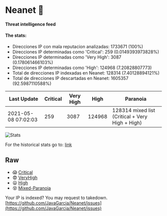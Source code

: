 # Neanet :hocho:
#### Threat intelligence feed
#### The stats:

- Direcciones IP con mala reputacion analizadas: 1733671 (100%)
- Direcciones IP determinadas como 'Critical':  259 (0.0149393973828%)
- Direcciones IP determinadas como 'Very High':  3087 (0.178061466103%)
- Direcciones IP determinadas como 'High':  124968 (7.20828807773)
- Total de direcciones IP indexadas en Neanet:  128314 (7.40128894121%)
- Total de direcciones IP descartadas en Neanet:  1605357 (92.5987110588%)

| Last Update | Critical | Very High | High | Paranoia |
| --- | --- | --- | --- | --- |
| 2021-05-08 07:02:03 | 259 | 3087 | 124968 | 128314 mixed list (Critical + Very High + High)|

![Stats](https://docs.google.com/spreadsheets/d/e/2PACX-1vSnaNMIXVabIpDJjufMlzH7poXnshF3mgd8Is1g9ytUEzVsP5my4Trn8f-xkoLLQ38xpL3HtmUexLo6/pubchart?oid=501124687&format=image)

For the historical stats go to: [link](/stats.csv)
## Raw
- :scream: [Critical](https://raw.githubusercontent.com/JavaGarcia/Neanet/master/blacklists/neanet_critical.txt)
- :fearful: [VeryHigh](https://raw.githubusercontent.com/JavaGarcia/Neanet/master/blacklists/neanet_veryHigh.txtt)
- :frowning: [High](https://raw.githubusercontent.com/JavaGarcia/Neanet/master/blacklists/neanet_high.txt)
- :dizzy_face: [Mixed-Paranoia](https://raw.githubusercontent.com/JavaGarcia/Neanet/master/blacklists/neanet_all.txt)


Your IP is indexed? You may request to takedown. [https://github.com/JavaGarcia/Neanet/issues](https://github.com/JavaGarcia/Neanet/issues)




































































































































































































































































































































































































































































































































































































































































































































































































































































































































































































































































































































































































































































































































































































































































































































































































































































































































































































































































































































































































































































































































































































































































































































































































































































































































































































































































































































































































































































































































































































































































































































































































































































































































































































































































































































































































































































































































































































































































































































































































































































































































































































































































































































































































































































































































































































































































































































































































































































































































































































































































































































































































































































































































































































































































































































































































































































































































































































































































































































































































































































































































































































































































































































































































